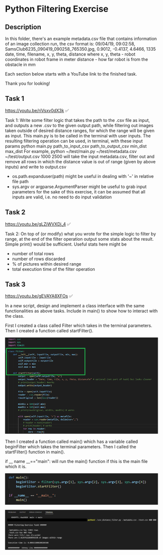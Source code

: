 # Python Filtering Exercise

## Description
In this folder, there's an example metadata.csv file that contains information of an image collection run,
the csv format is:
09/04/19, 09:02:58, SamsClub6235_090419_090258_765350.jpg, 0.9012, -0.4137, 4.6466, 1335
date, time, filename, x, y, theta, distance
where
x, y, theta - robot coordinates in robot frame in meter
distance - how far robot is from the obstacle in mm

Each section below starts with a YouTube link to the finished task.

Thank you for looking!

## Task 1
<https://youtu.be/riVsxv0dX3k> ✅

Task 1:
Write some filter logic that takes the path to the .csv file as input, and outputs a new .csv to the given output path,
while filtering out images taken outside of desired distance ranges, for which the range will be given as input.
This main.py is to be called in the terminal with user inputs.
The resulting filtering operation can be used, in terminal, with these input params
python main.py path_to_input_csv path_to_output_csv min_dist max_dist
For example,
python ~/test/main.py ~/test/metadata.csv ~/test/output.csv 1000 2500
will take the input metadata.csv, filter out and remove all rows in which the distance value is out of range (given by
above inputs) and write to output.csv
- os.path.expanduser(path) might be useful in dealing with '~' in relative file path
- sys.argv or argparse.ArgumentParser might be useful to grab input parameters
for the sake of this exercise, it can be assumed that all inputs are valid, i.e. no need to do input validation

## Task 2
<https://youtu.be/gLZjWVXDj_4> ✅

Task 2:
On top of (or modify) what you wrote for the simple logic to filter by range, at the end of the filter operation
output some stats about the result. Simple print() would be sufficient.
Useful stats here might be
- number of total rows
- number of rows discarded
- % of pictures within desired range
- total execution time of the filter operation

## Task 3
<https://youtu.be/gEVAYA8XFOs> ✅

In a new script, design and implement a class interface with the same functionalities as above tasks.
Include in main() to show how to interact with the class.

First I created a class called Filter which takes in the terminal parameters. Then I created a function called startFilter().

![class, constructor, and function](https://raw.githubusercontent.com/johnnylieu/py_filtering_exercise/main/task%203/1.bmp "class, constructor, and function")

Then I created a function called main() which has a variable called beginFilter which takes the terminal parameters. Then I called the startFilter() function in main().

if __ name __=="main": will run the main() function if this is the main file which it is.

![main()](https://raw.githubusercontent.com/johnnylieu/py_filtering_exercise/main/task%203/2.bmp "main()")

![print](https://raw.githubusercontent.com/johnnylieu/py_filtering_exercise/main/task%203/3.bmp "print")
